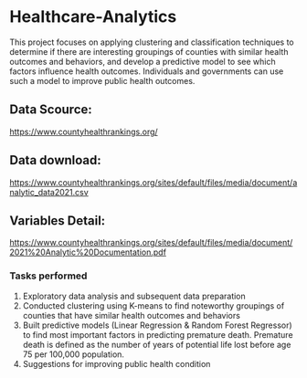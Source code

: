 # Healthcare-Analytics
This project focuses on applying clustering and classification techniques to determine if there are interesting groupings of counties with similar health outcomes 
and behaviors, and develop a predictive model to see which factors influence health outcomes.  Individuals and governments can use such a model to improve public health outcomes. 

## Data Scource:
https://www.countyhealthrankings.org/

## Data download: 
https://www.countyhealthrankings.org/sites/default/files/media/document/analytic_data2021.csv 

## Variables Detail:
https://www.countyhealthrankings.org/sites/default/files/media/document/2021%20Analytic%20Documentation.pdf

### Tasks performed
1) Exploratory data analysis and subsequent data preparation 
2) Conducted clustering using K-means to find noteworthy groupings of counties that have similar health outcomes and behaviors
3) Built predictive models (Linear Regression & Random Forest Regressor) to find most important factors in predicting premature death. Premature death is defined as the number of years of potential life lost before age 75 per 100,000 population. 
4) Suggestions for improving public health condition
